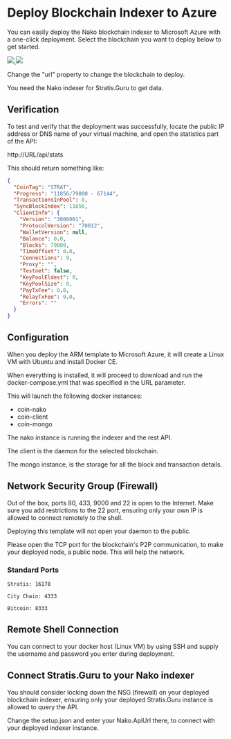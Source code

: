 # Deploy Blockchain Indexer to Azure

You can easily deploy the Nako blockchain indexer to Microsoft Azure with a one-click deployment. Select the blockchain you want to deploy below to get started.

<a href="https://portal.azure.com/#create/Microsoft.Template/uri/https%3A%2F%2Fraw.githubusercontent.com%2Fclintnetwork%2Fstratis-guru-v2%2Ffeature%2Fmultichain%2FAzure%2Fazuredeploy.json" target="_blank">
    <img src="http://azuredeploy.net/deploybutton.png"/>
</a><a href="http://armviz.io/#/?load=https%3A%2F%2Fraw.githubusercontent.com%2Fclintnetwork%2Fstratis-guru-v2%2Ffeature%2Fmultichain%2FAzure%2Fazuredeploy.json" target="_blank">
    <img src="http://armviz.io/visualizebutton.png"/>
</a>

Change the "url" property to change the blockchain to deploy.

You need the Nako indexer for Stratis.Guru to get data.

## Verification

To test and verify that the deployment was successfully, locate the public IP address or DNS name of your virtual machine, and open the statistics part of the API:

http://URL/api/stats

This should return something like:

```json
{
  "CoinTag": "STRAT",
  "Progress": "11856/79000 - 67144",
  "TransactionsInPool": 0,
  "SyncBlockIndex": 11856,
  "ClientInfo": {
    "Version": "3000001",
    "ProtocolVersion": "70012",
    "WalletVersion": null,
    "Balance": 0.0,
    "Blocks": 79000,
    "TimeOffset": 0.0,
    "Connections": 9,
    "Proxy": "",
    "Testnet": false,
    "KeyPoolEldest": 0,
    "KeyPoolSize": 0,
    "PayTxFee": 0.0,
    "RelayTxFee": 0.0,
    "Errors": ""
  }
}
```

## Configuration

When you deploy the ARM template to Microsoft Azure, it will create a Linux VM with Ubuntu and install Docker CE.

When everything is installed, it will proceed to download and run the docker-compose.yml that was specified in the URL parameter.

This will launch the following docker instances:

- coin-nako
- coin-client
- coin-mongo

The nako instance is running the indexer and the rest API.

The client is the daemon for the selected blockchain.

The mongo instance, is the storage for all the block and transaction details.

## Network Security Group (Firewall)

Out of the box, ports 80, 433, 9000 and 22 is open to the Internet. Make sure you add restrictions to the 22 port, ensuring only your own IP is allowed to connect remotely to the shell.

Deploying this template will not open your daemon to the public.

Please open the TCP port for the blockchain's P2P communication, to make your deployed node, a public node. This will help the network.

### Standard Ports

```
Stratis: 16178

City Chain: 4333

Bitcoin: 8333
```

## Remote Shell Connection

You can connect to your docker host (Linux VM) by using SSH and supply the username and password you enter during deployment.

## Connect Stratis.Guru to your Nako indexer

You should consider locking down the NSG (firewall) on your deployed blockchain indexer, ensuring only your deployed Stratis.Guru instance is allowed to query the API.

Change the setup.json and enter your Nako.ApiUrl there, to connect with your deployed indexer instance.
